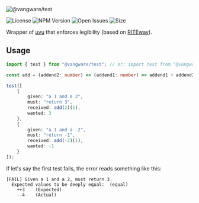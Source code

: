 ![@vangware/test](https://i.imgur.com/W6vFF4U.png)

![License](https://img.shields.io/npm/l/@vangware/test.svg?style=for-the-badge&labelColor=333&color=20b075&link=https://github.com/vangware/test/blob/master/LICENSE)
![NPM Version](https://img.shields.io/npm/v/@vangware/test.svg?style=for-the-badge&labelColor=333&color=20b075&link=https://npm.im/@vangware/test)
![Open Issues](https://img.shields.io/github/issues/vangware/test.svg?style=for-the-badge&labelColor=333&color=20b075&link=https://github.com/vangware/test/issues)
![Size](https://img.shields.io/bundlephobia/minzip/@vangware/test.svg?style=for-the-badge&labelColor=333&color=20b075&label=size&link=https://bundlephobia.com/result?p=@vangware/test)

Wrapper of [uvu](https://github.com/lukeed/uvu) that enforces legibility (based on [RITEway](https://github.com/ericelliott/riteway)).

## Usage

```typescript
import { test } from "@vangware/test"; // or: import test from "@vangware/test";

const add = (addend2: number) => (addend1: number) => addend1 + addend2;

test([
	{
		given: "a 1 and a 2",
		must: "return 3",
		received: add(2)(1),
		wanted: 3
	},
	{
		given: "a 1 and a -2",
		must: "return -1",
		received: add(-2)(1),
		wanted: -1
	}
]);
```

If let's say the first test fails, the error reads something like this:
```
[FAIL] Given a 1 and a 2, must return 3.
  Expected values to be deeply equal:  (equal)
    ++3    (Expected)
    --4    (Actual)
```
